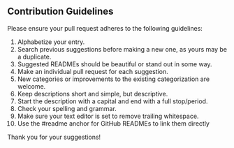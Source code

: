 ## Contribution Guidelines
Please ensure your pull request adheres to the following guidelines:

  1. Alphabetize your entry.
  2. Search previous suggestions before making a new one, as yours may be a duplicate.
  3. Suggested READMEs should be beautiful or stand out in some way.
  4. Make an individual pull request for each suggestion.
  5. New categories or improvements to the existing categorization are welcome.
  6. Keep descriptions short and simple, but descriptive.
  7. Start the description with a capital and end with a full stop/period.
  8. Check your spelling and grammar.
  9. Make sure your text editor is set to remove trailing whitespace.
  10. Use the #readme anchor for GitHub READMEs to link them directly

Thank you for your suggestions!
